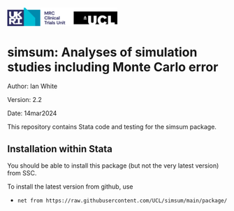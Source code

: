 <a href ="https://www.mrcctu.ucl.ac.uk/"><img src="MRCCTU_at_UCL_Logo.png" width="50%" /></a>

# simsum: Analyses of simulation studies including Monte Carlo error

Author: Ian White

Version: 2.2

Date: 14mar2024

This repository contains Stata code and testing for the simsum package.

## Installation within Stata
You should be able to install this package (but not the very latest version) from SSC.

To install the latest version from github, use
- `net from https://raw.githubusercontent.com/UCL/simsum/main/package/`
